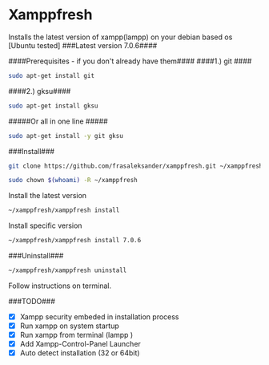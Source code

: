 # Xamppfresh #
Installs the latest version of xampp(lampp) on your debian based os [Ubuntu tested]
###Latest version 7.0.6####

####Prerequisites - if you don't already have them####
####1.) git ####
```sh
sudo apt-get install git
```
####2.) gksu####
```sh
sudo apt-get install gksu
```
#####Or all in one line #####
```sh
sudo apt-get install -y git gksu
```

###Install###
```sh
git clone https://github.com/frasaleksander/xamppfresh.git ~/xamppfresh
```
```sh
sudo chown $(whoami) -R ~/xamppfresh
```

Install the latest version
```sh
~/xamppfresh/xamppfresh install
```
Install specific version
```sh
~/xamppfresh/xamppfresh install 7.0.6
```

###Uninstall###
```sh
~/xamppfresh/xamppfresh uninstall
```
Follow instructions on terminal. 

###TODO###
- [x] Xampp security embeded in installation process
- [x] Run xampp on system startup
- [x] Run xampp from terminal (lampp <action>)
- [x] Add Xampp-Control-Panel Launcher
- [x] Auto detect installation (32 or 64bit)
